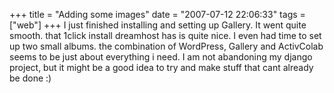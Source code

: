 +++
title = "Adding some images"
date = "2007-07-12 22:06:33"
tags = ["web"]
+++
I just finished installing and setting up Gallery. It went quite smooth. that
1click install dreamhost has is quite nice. I even had time to set up two
small albums. the combination of WordPress, Gallery and ActivColab seems to be
just about everything i need. I am not abandoning my django project, but it
might be a good idea to try and make stuff that cant already be done :)

